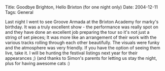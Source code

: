 Title: Goodbye Brighton, Hello Brixton (for one night only)
Date: 2004-12-11
Tags: General

Last night I went to see Groove Armada at the Brixton Academy for marky's birthday. It was a truly excellent show - the performance was really spot on and they have done an excellent job preparing the tour so it's not just a string of set pieces; It was more like an arrangement of their work with the various tracks rolling through each other beautifully. The visuals were funky and the atmosphere was very friendly.
If you have the option of seeing them live, take it. I will be hunting the festival listings next year for their appearances ;)
(and thanks to Simon's parents for letting us stay the night, plus for having awesome cats :)
